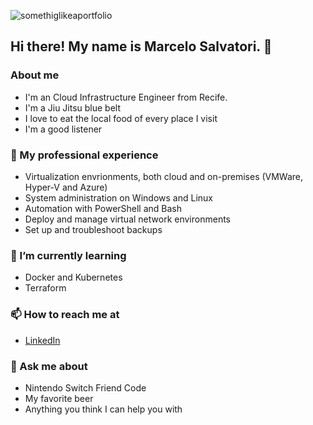 ![somethiglikeaportfolio](https://i.imgur.com/3BoHdIx.png)

## Hi there! My name is Marcelo Salvatori. 👋

### About me
- I'm an Cloud Infrastructure Engineer from Recife. 
- I'm a Jiu Jitsu blue belt 
- I love to eat the local food of every place I visit
- I'm a good listener

### 🔭 My professional experience
- Virtualization envrionments, both cloud and on-premises (VMWare, Hyper-V and Azure)
- System administration on Windows and Linux
- Automation with PowerShell and Bash
- Deploy and manage virtual network environments
- Set up and troubleshoot backups

### 🌱 I’m currently learning
- Docker and Kubernetes
- Terraform

### 📫 How to reach me at
- [LinkedIn](https://www.linkedin.com/in/marcelo-salvatori/)

### 💬 Ask me about
- Nintendo Switch Friend Code
- My favorite beer
- Anything you think I can help you with
